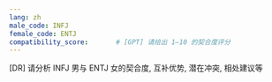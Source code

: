 ```yaml
---
lang: zh
male_code: INFJ
female_code: ENTJ
compatibility_score:       # [GPT] 请给出 1–10 的契合度评分
---
```


[DR] 请分析 INFJ 男与 ENTJ 女的契合度, 互补优势, 潜在冲突, 相处建议等

